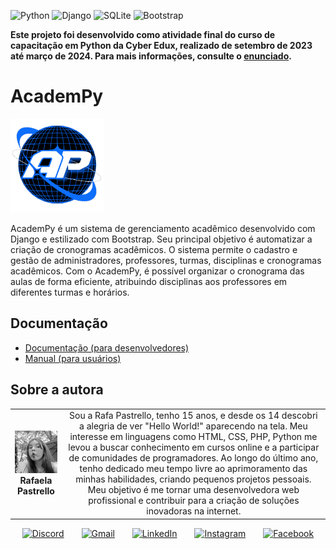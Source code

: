 <!-- Adicione Badges das tecnologias que você usou aqui -->
<!-- Você pode encontrar badges aqui: https://github.com/Ileriayo/markdown-badges?tab=readme-ov-file#markdown-badges -->
![Python](https://img.shields.io/badge/python-3670A0?style=for-the-badge&logo=python&logoColor=ffdd54)
![Django](https://img.shields.io/badge/django-%23092E20.svg?style=for-the-badge&logo=django&logoColor=white)
![SQLite](https://img.shields.io/badge/sqlite-%2307405e.svg?style=for-the-badge&logo=sqlite&logoColor=white)
![Bootstrap](https://img.shields.io/badge/bootstrap-%238511FA.svg?style=for-the-badge&logo=bootstrap&logoColor=white)

**Este projeto foi desenvolvido como atividade final do curso de capacitação em Python da Cyber Edux, realizado de setembro de 2023 até março de 2024. Para mais informações, consulte o [enunciado](ENUNCIADO.md).**

# AcademPy

<!-- Substitua a seguinte imagem por uma logo do seu projeto -->
<img src="img/logo.png" width="150px">

<!-- Substitua o seguinte parágrafo por um resumo do seu projeto: -->

AcademPy é um sistema de gerenciamento acadêmico desenvolvido com Django e estilizado com Bootstrap. Seu principal objetivo é automatizar a criação de cronogramas acadêmicos. O sistema permite o cadastro e gestão de administradores, professores, turmas, disciplinas e cronogramas acadêmicos. Com o AcademPy, é possível organizar o cronograma das aulas de forma eficiente, atribuindo disciplinas aos professores em diferentes turmas e horários.

## Documentação

* [Documentação (para desenvolvedores)](DOCUMENTACAO.md)
* [Manual (para usuários)](MANUAL.md)

## Sobre a autora

<!-- Coloque seu nome, uma foto sua e uma pequena bio sobre você na seguinte tabela: -->
|  |  |
|:-------------:|:------------------------------------------------------------:|
|  <img src="img/profilepic.jpeg" width="150px"></br> **Rafaela Pastrello** | Sou a Rafa Pastrello, tenho 15 anos, e desde os 14 descobri a alegria de ver "Hello World!" aparecendo na tela. Meu interesse em linguagens como HTML, CSS, PHP, Python me levou a buscar conhecimento em cursos online e a participar de comunidades de programadores. Ao longo do último ano, tenho dedicado meu tempo livre ao aprimoramento das minhas habilidades, criando pequenos projetos pessoais. Meu objetivo é me tornar uma desenvolvedora web profissional e contribuir para a criação de soluções inovadoras na internet. |

<!-- Redes sociais -->
<div align="center"> 
  <a href="https://discord.com/users/1065050312420900934/"><img src="https://cdn-icons-png.flaticon.com/128/2626/2626288.png" height="40" alt="Discord"/></a>
  <img width="20" />
  <a href="mailto:raf.llosilva@gmail.com"><img src="https://cdn-icons-png.flaticon.com/128/2504/2504727.png" height="37" alt="Gmail"/></a>
  <img width="20" />
  <a href="https://www.linkedin.com/in/rafaela-pastrello-silva-049801283/"><img src="https://cdn-icons-png.flaticon.com/128/3938/3938061.png" height="34" alt="LinkedIn"/></a>
  <img width="20" />
  <a href="https://www.instagram.com/rafa.pastrello/"><img src="https://cdn-icons-png.flaticon.com/128/3938/3938051.png" height="34" alt="Instagram"/></a>
  <img width="20" />
  <a href="https://www.facebook.com/raf.llosilva/"><img src="https://cdn-icons-png.flaticon.com/128/1409/1409943.png" height="34" alt="Facebook"/></a>
</div>